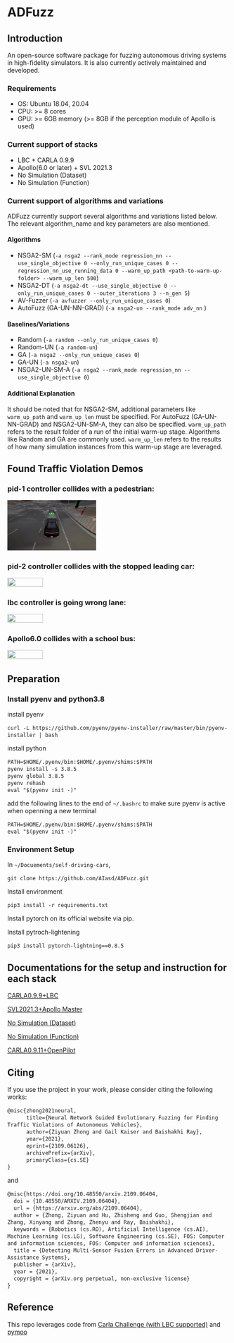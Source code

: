 # ADFuzz

## Introduction
An open-source software package for fuzzing autonomous driving systems in high-fidelity simulators. It is also currently actively maintained and developed.

### Requirements
* OS: Ubuntu 18.04, 20.04
* CPU: >= 8 cores
* GPU: >= 6GB memory (>= 8GB if the perception module of Apollo is used)

### Current support of stacks
- LBC + CARLA 0.9.9
- Apollo(6.0 or later) + SVL 2021.3
- No Simulation (Dataset)
- No Simulation (Function)

### Current support of algorithms and variations
ADFuzz currently support several algorithms and variations listed below. The relevant algorithm_name and key parameters are also mentioned.

#### Algorithms
- NSGA2-SM (`-a nsga2 --rank_mode regression_nn --use_single_objective 0 --only_run_unique_cases 0 --regression_nn_use_running_data 0 --warm_up_path <path-to-warm-up-folder> --warm_up_len 500`)
- NSGA2-DT (`-a nsga2-dt --use_single_objective 0 --only_run_unique_cases 0 --outer_iterations 3 --n_gen 5`)
- AV-Fuzzer (`-a avfuzzer --only_run_unique_cases 0`)
- AutoFuzz (GA-UN-NN-GRAD) (`-a nsga2-un --rank_mode adv_nn` )

#### Baselines/Variations
- Random (`-a random --only_run_unique_cases 0`)
- Random-UN (`-a random-un`)
- GA (`-a nsga2 --only_run_unique_cases 0`)
- GA-UN (`-a nsga2-un`)
- NSGA2-UN-SM-A (`-a nsga2 --rank_mode regression_nn --use_single_objective 0`)

#### Additional Explanation
It should be noted that for NSGA2-SM, additional parameters like `warm_up_path` and `warm_up_len` must be specified. For AutoFuzz (GA-UN-NN-GRAD) and NSGA2-UN-SM-A, they can also be specified. `warm_up_path` refers to the result folder of a run of the initial warm-up stage. Algorithms like Random and GA are commonly used. `warm_up_len` refers to the results of how many simulation instances from this warm-up stage are leveraged.

## Found Traffic Violation Demos
### pid-1 controller collides with a pedestrian:

<img src="gif_demos/autopilot_pid1_35_rgb_with_car.gif" width="40%" height="40%"/>

### pid-2 controller collides with the stopped leading car:

<img src="gif_demos/pid_pid2_39_rgb_with_car.gif" width="40%" height="40%"/>

### lbc controller is going wrong lane:

<img src="gif_demos/lbc_58_rgb_with_car.gif" width="40%" height="40%"/>

### Apollo6.0 collides with a school bus:
<img src="gif_demos/apollo_schoolbus_collision.gif" width="40%" height="40%"/>


<!-- ## Uniqueness Definition for Traffic Violation Demos
### A Found Traffic Violation
<img src="gif_demos/lbc_left_ped_8.gif" width="40%" height="40%"/>

### A Highly Similar One
<img src="gif_demos/lbc_left_ped_971.gif" width="40%" height="40%"/>

### A Distinct One
<img src="gif_demos/lbc_left_vehicle_982.gif" width="40%" height="40%"/> -->




## Preparation
### Install pyenv and python3.8

install pyenv
```
curl -L https://github.com/pyenv/pyenv-installer/raw/master/bin/pyenv-installer | bash
```

install python
```
PATH=$HOME/.pyenv/bin:$HOME/.pyenv/shims:$PATH
pyenv install -s 3.8.5
pyenv global 3.8.5
pyenv rehash
eval "$(pyenv init -)"
```

add the following lines to the end of `~/.bashrc` to make sure pyenv is active when openning a new terminal
```
PATH=$HOME/.pyenv/bin:$HOME/.pyenv/shims:$PATH
eval "$(pyenv init -)"
```

### Environment Setup
In `~/Docuements/self-driving-cars`,
```
git clone https://github.com/AIasd/ADFuzz.git
```

Install environment
```
pip3 install -r requirements.txt
```

Install pytorch on its official website via pip.

Install pytroch-lightening
```
pip3 install pytorch-lightning==0.8.5
```

## Documentations for the setup and instruction for each stack
[CARLA0.9.9+LBC](https://github.com/AIasd/ADFuzz/blob/main/doc/stack1_carla_lbc.md)

[SVL2021.3+Apollo Master](https://github.com/AIasd/ADFuzz/blob/main/doc/stack2_svl_apollo.md)

[No Simulation (Dataset)](https://github.com/AIasd/ADFuzz/blob/main/doc/stack3_no_simulation_dataset.md)

[No Simulation (Function)](https://github.com/AIasd/ADFuzz/blob/main/doc/stack4_no_simulation_function.md)

[CARLA0.9.11+OpenPilot](https://github.com/AIasd/ADFuzz/blob/main/doc/stack5_carla_openpilot.md)





## Citing
If you use the project in your work, please consider citing the following works:
```
@misc{zhong2021neural,
      title={Neural Network Guided Evolutionary Fuzzing for Finding Traffic Violations of Autonomous Vehicles},
      author={Ziyuan Zhong and Gail Kaiser and Baishakhi Ray},
      year={2021},
      eprint={2109.06126},
      archivePrefix={arXiv},
      primaryClass={cs.SE}
}
```
and
```
@misc{https://doi.org/10.48550/arxiv.2109.06404,
  doi = {10.48550/ARXIV.2109.06404},
  url = {https://arxiv.org/abs/2109.06404},
  author = {Zhong, Ziyuan and Hu, Zhisheng and Guo, Shengjian and Zhang, Xinyang and Zhong, Zhenyu and Ray, Baishakhi},
  keywords = {Robotics (cs.RO), Artificial Intelligence (cs.AI), Machine Learning (cs.LG), Software Engineering (cs.SE), FOS: Computer and information sciences, FOS: Computer and information sciences},
  title = {Detecting Multi-Sensor Fusion Errors in Advanced Driver-Assistance Systems},
  publisher = {arXiv},
  year = {2021},
  copyright = {arXiv.org perpetual, non-exclusive license}
}
```

## Reference
This repo leverages code from [Carla Challenge (with LBC supported)](https://github.com/bradyz/2020_CARLA_challenge) and [pymoo](https://github.com/anyoptimization/pymoo)
